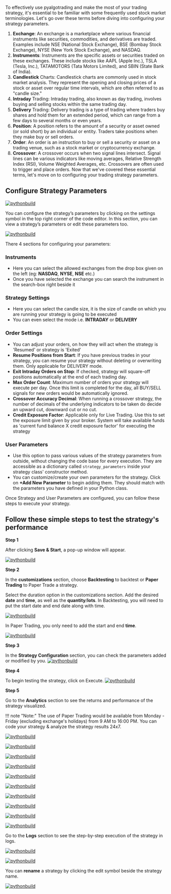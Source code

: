 
To effectively use pyalgotrading and make the most of your trading strategy, it's essential to be familiar with some frequently used stock market terminologies. Let's go over these terms before diving into configuring your strategy parameters.


1. **Exchange**: An exchange is a marketplace where various financial instruments like securities, commodities, and derivatives are traded. Examples include NSE (National Stock Exchange), BSE (Bombay Stock Exchange), NYSE (New York Stock Exchange), and NASDAQ.
2. **Instruments**: Instruments are the specific assets or securities traded on these exchanges. These include stocks like AAPL (Apple Inc.), TSLA (Tesla, Inc.), TATAMOTORS (Tata Motors Limited), and SBIN (State Bank of India).
3. **Candlestick** Charts: Candlestick charts are commonly used in stock market analysis. They represent the opening and closing prices of a stock or asset over regular time intervals, which are often referred to as "candle size."
4. **Intraday** Trading: Intraday trading, also known as day trading, involves buying and selling stocks within the same trading day.
5. **Delivery** Trading: Delivery trading is a type of trading where traders buy shares and hold them for an extended period, which can range from a few days to several months or even years.
6. **Position**: A position refers to the amount of a security or asset owned (or sold short) by an individual or entity. Traders take positions when they make buy or sell orders.
7. **Order**: An order is an instruction to buy or sell a security or asset on a trading venue, such as a stock market or cryptocurrency exchange.
8. **Crossover**: A crossover occurs when two signal lines intersect. Signal lines can be various indicators like moving averages, Relative Strength Index (RSI), Volume Weighted Averages, etc. Crossovers are often used to trigger and place orders.
Now that we've covered these essential terms, let's move on to configuring your trading strategy parameters.

## Configure Strategy Parameters

[![pythonbuild](imgs_v2/python_build_new_strategy_parameters.png "Click to Enlarge or Ctrl+Click to open in a new Tab")](imgs_v2/python_build_new_strategy_parameters.png)

You can configure the strategy’s parameters by clicking on the settings symbol in the top right corner of the code editor. In this section, you can view a strategy’s parameters or edit these parameters too.

[![pythonbuild](imgs_v2/python_build_edit_configuration.png "Click to Enlarge or Ctrl+Click to open in a new Tab")](imgs_v2/python_build_edit_configuration.png)

There 4 sections for configuring your parameters:

### Instruments
- Here you can select the allowed exchanges from the drop box given on the left (eg: **NASDAQ**, **NYSE**, **NSE** etc.)
- Once you have selected the exchange you can search the instrument in the search-box right beside it

### Strategy Settings
- Here you can select the candle size, it is the size of candle on which you are running your strategy is going to be executed
- You can even select the mode i.e. **INTRADAY** or **DELIVERY**

### Order Settings
- You can adjust your orders, on how they will act when the strategy is 'Resumed' or strategy is 'Exited'
- **Resume Positions from Start**: If you have previous trades in your strategy, you can resume your strategy without deleting or overwriting them. Only applicable for DELIVERY mode.
- **Exit Intraday Orders on Stop**: If checked, strategy will square-off positions automatically at the end of each trading day.
- **Max Order Count**: Maximum number of orders your strategy will execute per day. Once this limit is completed for the day, all BUY/SELL signals for new orders would be automatically ignored.
- **Crossover Accuracy Decimal**: When running a crossover strategy, the number of decimals of the underlying indicators to be taken do decide an upward cut, downward cut or no cut.
- **Credit Exposure Factor**: Applicable only for Live Trading. Use this to set the exposure limit given by your broker. System will take available funds as 'current fund balance X credit exposure factor' for executing the strategy

### User Parameters
- Use this option to pass various values of the strategy parameters from outside, without changing the code base for every execution. They are accessible as a dictionary called `strategy_parameters` inside  your strategy class' constructor method.
- You can customize/create your own parameters for the strategy. Click on **+Add New Parameter** to begin adding them. They should match with the parameters you have defined in your Python class.


Once Strategy and User Parameters are configured, you can follow these steps to execute your strategy.

[//]: # (To know more about the parameters, [click here]&#40;https://help.algobulls.com/member/tweak.html&#41;.)

## Follow these simple steps to test the strategy's performance

**Step 1**

After clicking **Save & Start**, a pop-up window will appear.

[![pythonbuild](imgs_v2/python_build_save_and_start.png "Click to Enlarge or Ctrl+Click to open in a new Tab")](imgs_v2/python_build_save_and_start.png)

**Step 2**

In the **customizations** section, choose **Backtesting** to backtest or **Paper Trading** to Paper Trade a strategy.

Select the duration option in the customizations section. Add the desired **date** and **time**, as well as the **quantity**/**lots**. In Backtesting, you will need to put the start date and end date along with time.

[![pythonbuild](imgs_v2/python_build_backtesting.png "Click to Enlarge or Ctrl+Click to open in a new Tab")](imgs_v2/python_build_backtesting.png)

In Paper Trading, you only need to add the start and end **time**.

[![pythonbuild](imgs_v2/python_build_papertesting.png "Click to Enlarge or Ctrl+Click to open in a new Tab")](imgs_v2/python_build_papertesting.png)

**Step 3**

In the **Strategy Configuration** section, you can check the parameters added or modified by you.
[![pythonbuild](imgs_v2/python_build_check_config.png "Click to Enlarge or Ctrl+Click to open in a new Tab")](imgs_v2/python_build_check_config.png)
 

**Step 4**

To begin testing the strategy, click on Execute.
[![pythonbuild](imgs_v2/python_build_execute_button.png "Click to Enlarge or Ctrl+Click to open in a new Tab")](imgs_v2/python_build_execute_button.png)

**Step 5**

Go to the **Analytics** section to see the returns and performance of the strategy visualized.

!!! note "Note:"
    The use of Paper Trading would be available from Monday - Friday (excluding exchange's holidays) from 9 AM to 16:00 PM. You can code your strategy & analyze the strategy results 24x7.

[![pythonbuild](imgs_v2/python_build_results.png "Click to Enlarge or Ctrl+Click to open in a new Tab")](imgs_v2/python_build_results.png)

[![pythonbuild](imgs_v2/python_build_stats.png "Click to Enlarge or Ctrl+Click to open in a new Tab")](imgs_v2/python_build_stats.png)

[![pythonbuild](imgs_v2/python_build_cumulative_return_plot.png "Click to Enlarge or Ctrl+Click to open in a new Tab")](imgs_v2/python_build_cumulative_return_plot.png)

[![pythonbuild](imgs_v2/python_build_pnl_bar_chart.png "Click to Enlarge or Ctrl+Click to open in a new Tab")](imgs_v2/python_build_pnl_bar_chart.png)

[![pythonbuild](imgs_v2/python_build_eoy_monthly_returns_histogram.png "Click to Enlarge or Ctrl+Click to open in a new Tab")](imgs_v2/python_build_eoy_monthly_returns_histogram.png)

[![pythonbuild](imgs_v2/python_build_monthly_returns_heatmap.png "Click to Enlarge or Ctrl+Click to open in a new Tab")](imgs_v2/python_build_monthly_returns_heatmap.png)

[![pythonbuild](imgs_v2/python_build_daily_returns.png "Click to Enlarge or Ctrl+Click to open in a new Tab")](imgs_v2/python_build_daily_returns.png)

[![pythonbuild](imgs_v2/python_build_underwater_drawdown.png "Click to Enlarge or Ctrl+Click to open in a new Tab")](imgs_v2/python_build_daily_returns.png)

[![pythonbuild](imgs_v2/python_build_roi_volume_trades_heatmap.png "Click to Enlarge or Ctrl+Click to open in a new Tab")](imgs_v2/python_build_roi_volume_trades_heatmap.png)

[![pythonbuild](imgs_v2/pnl_history.png "Click to Enlarge or Ctrl+Click to open in a new Tab")](imgs_v2/pnl_history.png)

Go to the **Logs** section to see the step-by-step execution of the strategy in logs.

[![pythonbuild](imgs_v2/python_build_user_logs.png "Click to Enlarge or Ctrl+Click to open in a new Tab")](imgs_v2/python_build_user_logs.png)

[![pythonbuild](imgs_v2/python_build_order_history.png "Click to Enlarge or Ctrl+Click to open in a new Tab")](imgs_v2/python_build_order_history.png)

You can **rename** a strategy by clicking the edit symbol beside the strategy name.

[![pythonbuild](imgs_v2/python_build_strategy_rename.png "Click to Enlarge or Ctrl+Click to open in a new Tab")](imgs_v2/python_build_strategy_rename.png)
